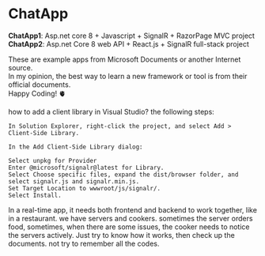 # ChatApp
**ChatApp1**: Asp.net core 8 + Javascript + SignalR + RazorPage MVC project \
**ChatApp2**: Asp.net Core 8 web API + React.js + SignalR full-stack project 

These are  example apps from Microsoft Documents or another Internet source. \
In my opinion, the best way to learn a new framework or tool is from their official documents.   
Happy Coding! 🫀

how to add a client library in Visual Studio? the following steps:
```
In Solution Explorer, right-click the project, and select Add > Client-Side Library.

In the Add Client-Side Library dialog:

Select unpkg for Provider
Enter @microsoft/signalr@latest for Library.
Select Choose specific files, expand the dist/browser folder, and select signalr.js and signalr.min.js.
Set Target Location to wwwroot/js/signalr/.
Select Install.
```

In  a real-time app, it needs both frontend and backend to work together, like in a restaurant. we have servers and cookers. sometimes the server orders food,  sometimes, when there are some issues, the cooker needs to notice the servers actively.
Just try to know how it works, then check up the documents. not try to remember all the codes.


